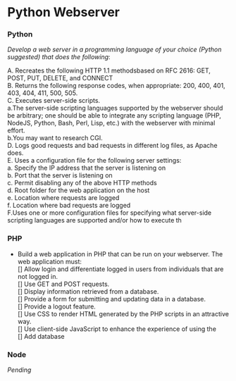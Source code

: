# Python Webserver
### Python

_Develop a web server in a programming language of your choice (Python suggested) that does the following_:   

A. Recreates the following HTTP 1.1 methodsbased on RFC 2616: GET, POST, PUT, DELETE, and CONNECT   
B. Returns the following response codes, when appropriate: 200, 400, 401, 403, 404, 411, 500, 505.   
C. Executes server-side scripts.   
  a.The server-side scripting languages supported by the webserver should be arbitrary; one should be able to integrate any scripting language (PHP, NodeJS, Python, Bash, Perl, Lisp, etc.) with the webserver with minimal effort.    
  b.You may want to research CGI.   
D. Logs good requests and bad requests in different log files, as Apache does.   
E. Uses a configuration file for the following server settings:   
  a. Specify the IP address that the server is listening on   
  b. Port that the server is listening on   
  c. Permit disabling any of the above HTTP methods   
  d. Root folder for the web application on the host   
  e. Location where requests are logged   
  f. Location where bad requests are logged   
F.Uses one or more configuration files for specifying what server-side scripting languages are supported and/or how to execute th   

### PHP
+ Build a web application in PHP that can be run on your webserver. The web application must:   
  [] Allow login and differentiate logged in users from individuals that are not logged in.   
  [] Use GET and POST requests.   
  [] Display information retrieved from a database.   
  [] Provide a form for submitting and updating data in a database.   
  [] Provide a logout feature.   
  [] Use CSS to render HTML generated by the PHP scripts in an attractive way.   
  [] Use client-side JavaScript to enhance the experience of using the   
  [] Add database

### Node
_Pending_
